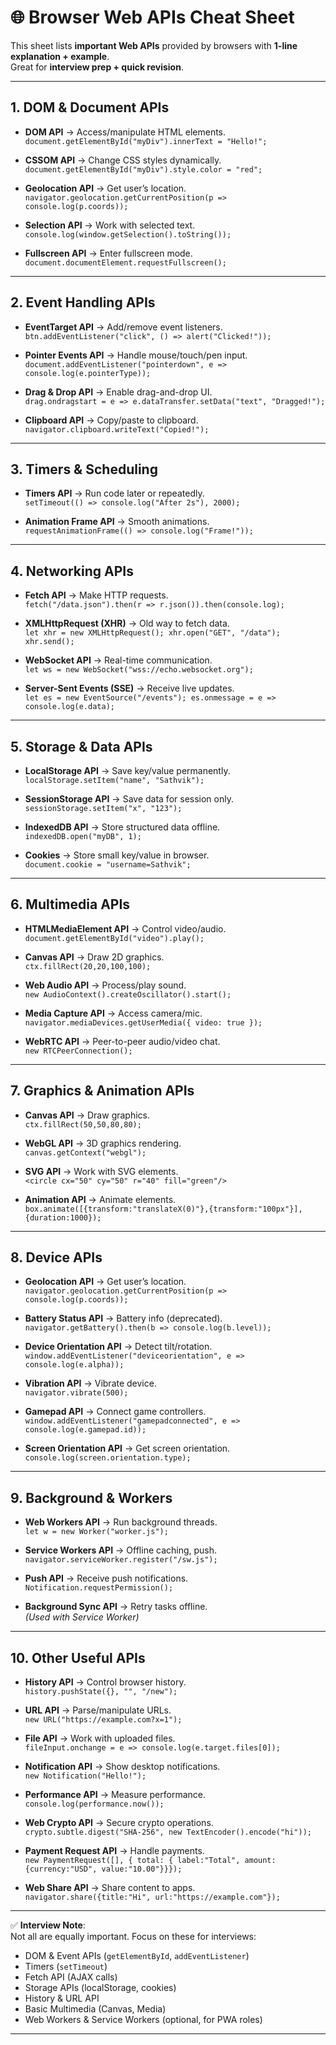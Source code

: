 # 🌐 Browser Web APIs Cheat Sheet

This sheet lists **important Web APIs** provided by browsers with **1-line explanation + example**.  
Great for **interview prep + quick revision**.

---

## 1. DOM & Document APIs
- **DOM API** → Access/manipulate HTML elements.  
  `document.getElementById("myDiv").innerText = "Hello!";`

- **CSSOM API** → Change CSS styles dynamically.  
  `document.getElementById("myDiv").style.color = "red";`

- **Geolocation API** → Get user’s location.  
  `navigator.geolocation.getCurrentPosition(p => console.log(p.coords));`

- **Selection API** → Work with selected text.  
  `console.log(window.getSelection().toString());`

- **Fullscreen API** → Enter fullscreen mode.  
  `document.documentElement.requestFullscreen();`

---

## 2. Event Handling APIs
- **EventTarget API** → Add/remove event listeners.  
  `btn.addEventListener("click", () => alert("Clicked!"));`

- **Pointer Events API** → Handle mouse/touch/pen input.  
  `document.addEventListener("pointerdown", e => console.log(e.pointerType));`

- **Drag & Drop API** → Enable drag-and-drop UI.  
  `drag.ondragstart = e => e.dataTransfer.setData("text", "Dragged!");`

- **Clipboard API** → Copy/paste to clipboard.  
  `navigator.clipboard.writeText("Copied!");`

---

## 3. Timers & Scheduling
- **Timers API** → Run code later or repeatedly.  
  `setTimeout(() => console.log("After 2s"), 2000);`

- **Animation Frame API** → Smooth animations.  
  `requestAnimationFrame(() => console.log("Frame!"));`

---

## 4. Networking APIs
- **Fetch API** → Make HTTP requests.  
  `fetch("/data.json").then(r => r.json()).then(console.log);`

- **XMLHttpRequest (XHR)** → Old way to fetch data.  
  `let xhr = new XMLHttpRequest(); xhr.open("GET", "/data"); xhr.send();`

- **WebSocket API** → Real-time communication.  
  `let ws = new WebSocket("wss://echo.websocket.org");`

- **Server-Sent Events (SSE)** → Receive live updates.  
  `let es = new EventSource("/events"); es.onmessage = e => console.log(e.data);`

---

## 5. Storage & Data APIs
- **LocalStorage API** → Save key/value permanently.  
  `localStorage.setItem("name", "Sathvik");`

- **SessionStorage API** → Save data for session only.  
  `sessionStorage.setItem("x", "123");`

- **IndexedDB API** → Store structured data offline.  
  `indexedDB.open("myDB", 1);`

- **Cookies** → Store small key/value in browser.  
  `document.cookie = "username=Sathvik";`

---

## 6. Multimedia APIs
- **HTMLMediaElement API** → Control video/audio.  
  `document.getElementById("video").play();`

- **Canvas API** → Draw 2D graphics.  
  `ctx.fillRect(20,20,100,100);`

- **Web Audio API** → Process/play sound.  
  `new AudioContext().createOscillator().start();`

- **Media Capture API** → Access camera/mic.  
  `navigator.mediaDevices.getUserMedia({ video: true });`

- **WebRTC API** → Peer-to-peer audio/video chat.  
  `new RTCPeerConnection();`

---

## 7. Graphics & Animation APIs
- **Canvas API** → Draw graphics.  
  `ctx.fillRect(50,50,80,80);`

- **WebGL API** → 3D graphics rendering.  
  `canvas.getContext("webgl");`

- **SVG API** → Work with SVG elements.  
  `<circle cx="50" cy="50" r="40" fill="green"/>`

- **Animation API** → Animate elements.  
  `box.animate([{transform:"translateX(0)"},{transform:"100px"}], {duration:1000});`

---

## 8. Device APIs
- **Geolocation API** → Get user’s location.  
  `navigator.geolocation.getCurrentPosition(p => console.log(p.coords));`

- **Battery Status API** → Battery info (deprecated).  
  `navigator.getBattery().then(b => console.log(b.level));`

- **Device Orientation API** → Detect tilt/rotation.  
  `window.addEventListener("deviceorientation", e => console.log(e.alpha));`

- **Vibration API** → Vibrate device.  
  `navigator.vibrate(500);`

- **Gamepad API** → Connect game controllers.  
  `window.addEventListener("gamepadconnected", e => console.log(e.gamepad.id));`

- **Screen Orientation API** → Get screen orientation.  
  `console.log(screen.orientation.type);`

---

## 9. Background & Workers
- **Web Workers API** → Run background threads.  
  `let w = new Worker("worker.js");`

- **Service Workers API** → Offline caching, push.  
  `navigator.serviceWorker.register("/sw.js");`

- **Push API** → Receive push notifications.  
  `Notification.requestPermission();`

- **Background Sync API** → Retry tasks offline.  
  *(Used with Service Worker)*

---

## 10. Other Useful APIs
- **History API** → Control browser history.  
  `history.pushState({}, "", "/new");`

- **URL API** → Parse/manipulate URLs.  
  `new URL("https://example.com?x=1");`

- **File API** → Work with uploaded files.  
  `fileInput.onchange = e => console.log(e.target.files[0]);`

- **Notification API** → Show desktop notifications.  
  `new Notification("Hello!");`

- **Performance API** → Measure performance.  
  `console.log(performance.now());`

- **Web Crypto API** → Secure crypto operations.  
  `crypto.subtle.digest("SHA-256", new TextEncoder().encode("hi"));`

- **Payment Request API** → Handle payments.  
  `new PaymentRequest([], { total: { label:"Total", amount:{currency:"USD", value:"10.00"}}});`

- **Web Share API** → Share content to apps.  
  `navigator.share({title:"Hi", url:"https://example.com"});`

---

✅ **Interview Note**:  
Not all are equally important. Focus on these for interviews:  
- DOM & Event APIs (`getElementById`, `addEventListener`)  
- Timers (`setTimeout`)  
- Fetch API (AJAX calls)  
- Storage APIs (localStorage, cookies)  
- History & URL API  
- Basic Multimedia (Canvas, Media)  
- Web Workers & Service Workers (optional, for PWA roles)  

---
